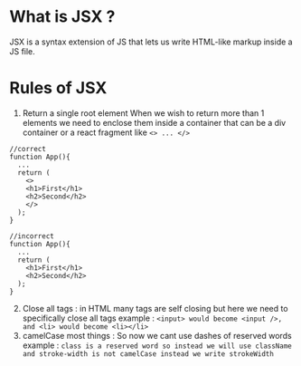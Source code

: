 # What is JSX ?
JSX is a syntax extension of JS that lets us write HTML-like markup inside a JS file.
# Rules of JSX 
1. Return a single root element
When we wish to return more than 1 elements we need to enclose them inside a container that can be a div container or a react fragment like `<> ... </>`
```
//correct
function App(){
  ...
  return (
    <>
    <h1>First</h1>
    <h2>Second</h2>
    </>
  );
}

//incorrect
function App(){
  ...
  return (
    <h1>First</h1>
    <h2>Second</h2>
  );
}
```
2. Close all tags : in HTML many tags are self closing but here we need to specifically close all tags
example : `<input> would become <input />, and <li> would become <li></li>`
3. camelCase most things : So now we cant use dashes of reserved words
example : `class is a reserved word so instead we will use className and stroke-width is not camelCase instead we write strokeWidth`
